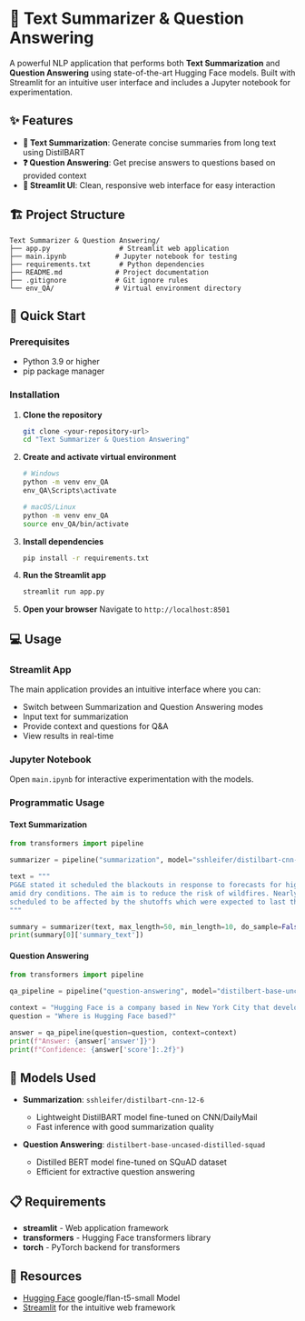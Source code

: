 # 🧠 Text Summarizer & Question Answering

A powerful NLP application that performs both **Text Summarization** and **Question Answering** using state-of-the-art Hugging Face models. Built with Streamlit for an intuitive user interface and includes a Jupyter notebook for experimentation.

## ✨ Features

- **📝 Text Summarization**: Generate concise summaries from long text using DistilBART
- **❓ Question Answering**: Get precise answers to questions based on provided context
- **🎨 Streamlit UI**: Clean, responsive web interface for easy interaction

## 🏗️ Project Structure

```
Text Summarizer & Question Answering/
├── app.py                 # Streamlit web application
├── main.ipynb            # Jupyter notebook for testing
├── requirements.txt       # Python dependencies
├── README.md             # Project documentation
├── .gitignore            # Git ignore rules
└── env_QA/               # Virtual environment directory
```

## 🚀 Quick Start

### Prerequisites
- Python 3.9 or higher
- pip package manager

### Installation

1. **Clone the repository**
   ```bash
   git clone <your-repository-url>
   cd "Text Summarizer & Question Answering"
   ```

2. **Create and activate virtual environment**
   ```bash
   # Windows
   python -m venv env_QA
   env_QA\Scripts\activate
   
   # macOS/Linux
   python -m venv env_QA
   source env_QA/bin/activate
   ```

3. **Install dependencies**
   ```bash
   pip install -r requirements.txt
   ```

4. **Run the Streamlit app**
   ```bash
   streamlit run app.py
   ```

5. **Open your browser**
   Navigate to `http://localhost:8501`

## 💻 Usage

### Streamlit App
The main application provides an intuitive interface where you can:
- Switch between Summarization and Question Answering modes
- Input text for summarization
- Provide context and questions for Q&A
- View results in real-time

### Jupyter Notebook
Open `main.ipynb` for interactive experimentation with the models.

### Programmatic Usage

#### Text Summarization
```python
from transformers import pipeline

summarizer = pipeline("summarization", model="sshleifer/distilbart-cnn-12-6")

text = """
PG&E stated it scheduled the blackouts in response to forecasts for high winds
amid dry conditions. The aim is to reduce the risk of wildfires. Nearly 800 thousand customers were
scheduled to be affected by the shutoffs which were expected to last through at least midday tomorrow.
"""

summary = summarizer(text, max_length=50, min_length=10, do_sample=False)
print(summary[0]['summary_text'])
```

#### Question Answering
```python
from transformers import pipeline

qa_pipeline = pipeline("question-answering", model="distilbert-base-uncased-distilled-squad")

context = "Hugging Face is a company based in New York City that develops tools for building machine learning applications."
question = "Where is Hugging Face based?"

answer = qa_pipeline(question=question, context=context)
print(f"Answer: {answer['answer']}")
print(f"Confidence: {answer['score']:.2f}")
```

## 🧩 Models Used

- **Summarization**: `sshleifer/distilbart-cnn-12-6`
  - Lightweight DistilBART model fine-tuned on CNN/DailyMail
  - Fast inference with good summarization quality
  
- **Question Answering**: `distilbert-base-uncased-distilled-squad`
  - Distilled BERT model fine-tuned on SQuAD dataset
  - Efficient for extractive question answering

## 📋 Requirements

- **streamlit** - Web application framework
- **transformers** - Hugging Face transformers library
- **torch** - PyTorch backend for transformers


## 🔗 Resources

- [Hugging Face](https://huggingface.co/google/flan-t5-small) google/flan-t5-small Model
- [Streamlit](https://streamlit.io/) for the intuitive web framework

